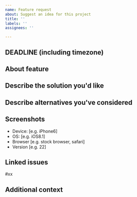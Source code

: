 ```yaml
---
name: Feature request
about: Suggest an idea for this project
title: ''
labels: ''
assignees: ''

---
```

## DEADLINE (including timezone)


## About feature 


## Describe the solution you'd like


## Describe alternatives you've considered

## Screenshots
 - Device: [e.g. iPhone6]
 - OS: [e.g. iOS8.1]
 - Browser [e.g. stock browser, safari]
 - Version [e.g. 22]

## Linked issues
#xx

## Additional context
